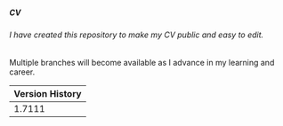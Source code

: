 ##### CV

###### I have created this repository to make my CV public and easy to edit.

Multiple branches will become available as I advance in my learning and career.


| Version History |
| --- |
| 1.7111 |

